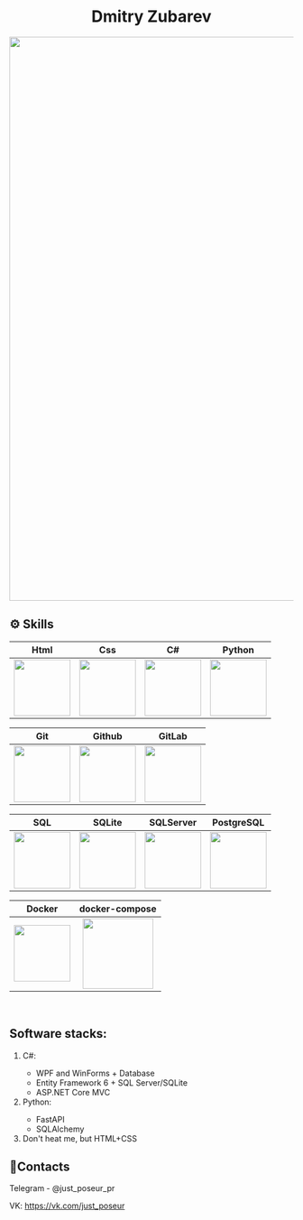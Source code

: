 <h1 align="center">Dmitry Zubarev</h1>
<div align="center">
  <img src="https://media.giphy.com/media/1C8bHHJturSx2/giphy.gif" width="1000"/>
</div>


## ⚙️ Skills

|Html|Css|C#|Python|
|:-:|:-:|:-:|:-:|
|<img style="width: 100px" src="https://media.giphy.com/media/QssGEmpkyEOhBCb7e1/giphy.gif">|<img style="width: 100px" src="https://media.giphy.com/media/CEHtFH3rJ6xdhBUKIT/giphy.gif">|<img style="width: 100px" src="https://mir-s3-cdn-cf.behance.net/project_modules/max_1200/622ca052071761.59034e74abb36.gif">|<img style="width: 100px" src="https://media.giphy.com/media/KAq5w47R9rmTuvWOWa/giphy.gif">|

|Git|Github|GitLab|
|:-:|:-:|:-:|
|<img style="width: 100px" src="https://media.giphy.com/media/kH1DBkPNyZPOk0BxrM/giphy.gif">|<img style="width: 100px" src="https://media.giphy.com/media/KzJkzjggfGN5Py6nkT/giphy.gif">|<img style="width: 100px" src="https://media.giphy.com/media/jtRP4S3wdK2cGPoQDZ/giphy.gif">|

|SQL|SQLite|SQLServer|PostgreSQL|
|:-:|:-:|:-:|:-:|
|<img style="width: 100px" src="https://media1.giphy.com/media/EK5nB6wQKKN86j7GWx/giphy.gif?cid=790b76113fd65a9386daf6b2bd86487884627fdfdf1a597a&rid=giphy.gif&ct=s">|<img style="width: 100px" src="https://media.trustradius.com/product-logos/6O/c7/R8JW30GR5ELU.PNG">|<img style="width: 100px" src="https://datawarehouse.io/wp-content/uploads/2020/04/MSSQL.png">|<img style="width: 100px" src="https://www.iconsdb.com/icons/preview/orange/postgresql-xxl.png">|

|Docker|docker-compose|
|:-:|:-:|
|<img style="width: 100px" src="https://www.svgrepo.com/show/353659/docker-icon.svg">|<img style="width: 125px" src="https://raw.githubusercontent.com/wjddyd66/wjddyd66.github.io/master/static/img/Docker/d_3.PNG">|
</br>

## Software stacks:
<ol>
 <li>C#:</li>
   <ul>
     <li>WPF and WinForms + Database</li>
     <li>Entity Framework 6 + SQL Server/SQLite</li>
     <li>ASP.NET Core MVC</li>
   </ul>
 <li>Python:</li>
   <ul>
     <li>FastAPI</li>
     <li>SQLAlchemy</li>
   </ul>
  <li>Don't heat me, but HTML+CSS</li>
</ol>


## 💬Contacts

Telegram - @just_poseur_pr

VK: https://vk.com/just_poseur
